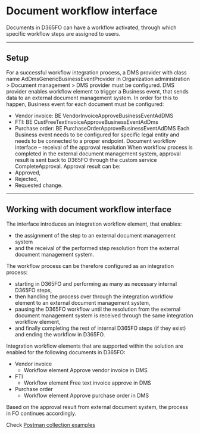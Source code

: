 # **Document workflow interface**
Documents in D365FO can have a workflow activated, through which specific workflow steps are assigned to users. 

___

## **Setup**
For a successful workflow integration process, a DMS provider with class name AdDmsGenericBusinessEventProvider in Organization administration > Document management > DMS provider must be configured.
DMS provider enables workflow element to trigger a Business event, that sends data to an external document management system. In order for this to happen, Business event for each document must be configured:
-	Vendor invoice: BE VendorInvoiceApproveBusinessEventAdDMS
-	FTI: BE CustFreeTextInvoiceApproveBusinessEventAdDms
-	Purchase order: BE PurchaseOrderApproveBusinessEventAdDMS
Each Business event needs to be configured for specific legal entity and needs to be connected to a proper endpoint.
Document workflow interface – receival of the approval resolution 
When workflow process is completed in the external document management system, approval result is sent back to D365FO through the custom service CompleteApproval. Approval result can be:
-	Approved,
-	Rejected,
-	Requested change.

___

## **Working with document workflow interface**

The interface introduces an integration workflow element, that enables:
- the assignment of the step to an external document management system 
- and the receival of the performed step resolution from the external document management system.

The workflow process can be therefore configured as an integration process: 
- starting in D365FO and performing as many as necessary internal D365FO steps, 
- then handling the process over through the integration workflow element to an external document management system,
- pausing the D365FO workflow until the resolution from the external document management system is received through the same integration workflow element,
- and finally completing the rest of internal D365FO steps (if they exist) and ending the workflow in D365FO.

Integration workflow elements that are supported within the solution are enabled for the following documents in D365FO:
- Vendor invoice
  - Workflow element Approve vendor invoice in DMS
- FTI
  - Workflow element Free text invoice approve in DMS
- Purchase order
  - Workflow element Approve purchase order in DMS

Based on the approval result from external document system, the process in FO continues accordingly.

Check [Postman collection examples](https://documenter.getpostman.com/view/11980146/2sA3Qv7Vjc)

